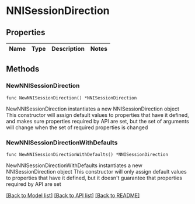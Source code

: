 # NNISessionDirection

## Properties

Name | Type | Description | Notes
------------ | ------------- | ------------- | -------------

## Methods

### NewNNISessionDirection

`func NewNNISessionDirection() *NNISessionDirection`

NewNNISessionDirection instantiates a new NNISessionDirection object
This constructor will assign default values to properties that have it defined,
and makes sure properties required by API are set, but the set of arguments
will change when the set of required properties is changed

### NewNNISessionDirectionWithDefaults

`func NewNNISessionDirectionWithDefaults() *NNISessionDirection`

NewNNISessionDirectionWithDefaults instantiates a new NNISessionDirection object
This constructor will only assign default values to properties that have it defined,
but it doesn't guarantee that properties required by API are set


[[Back to Model list]](../README.md#documentation-for-models) [[Back to API list]](../README.md#documentation-for-api-endpoints) [[Back to README]](../README.md)


